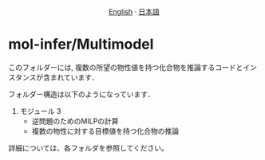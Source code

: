 <p align="center">
  <a href="/Multimodel/README.md">English</a>
  ·
  <a href="/Multimodel/README_jp.md">日本語</a>
</p>

# mol-infer/Multimodel

このフォルダーには, 複数の所望の物性値を持つ化合物を推論するコードとインスタンスが含まれています．

フォルダー構造は以下のようになっています．
1. モジュール 3
    - 逆問題のためのMILPの計算
    - 複数の物性に対する目標値を持つ化合物の推論

詳細については、各フォルダを参照してください。
